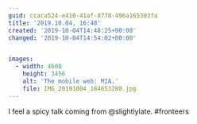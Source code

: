 ```yaml
---
guid: ccaca524-e410-41af-8778-496a165303fa
title: '2019.10.04, 16:48'
created: '2019-10-04T14:48:25+00:00'
changed: '2019-10-04T14:54:02+00:00'


images:
  - width: 4608
    height: 3456
    alt: 'The mobile web: MIA.'
    file: IMG_20191004_164653280.jpg
---
```


I feel a spicy talk coming from @slightlylate. #fronteers
